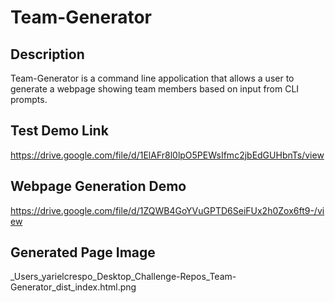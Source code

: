 # Team-Generator

## Description

Team-Generator is a command line appolication that allows a user to generate a webpage showing team members based on input from CLI prompts. 

## Test Demo Link
https://drive.google.com/file/d/1ElAFr8l0lpO5PEWsIfmc2jbEdGUHbnTs/view

## Webpage Generation Demo
https://drive.google.com/file/d/1ZQWB4GoYVuGPTD6SeiFUx2h0Zox6ft9-/view

## Generated Page Image
_Users_yarielcrespo_Desktop_Challenge-Repos_Team-Generator_dist_index.html.png